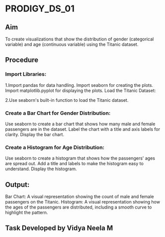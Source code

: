 # PRODIGY_DS_01

## Aim
To create visualizations that show the distribution of gender (categorical variable) and age (continuous variable) using the Titanic dataset.

## Procedure
### Import Libraries:
1.Import pandas for data handling. Import seaborn for creating the plots. Import matplotlib.pyplot for displaying the plots. Load the Titanic Dataset:

2.Use seaborn's built-in function to load the Titanic dataset.

### Create a Bar Chart for Gender Distribution:
Use seaborn to create a bar chart that shows how many male and female passengers are in the dataset. Label the chart with a title and axis labels for clarity. Display the bar chart.

### Create a Histogram for Age Distribution:
Use seaborn to create a histogram that shows how the passengers' ages are spread out. Add a title and labels to make the histogram easy to understand. Display the histogram.

## Output:
Bar Chart: A visual representation showing the count of male and female passengers on the Titanic. Histogram: A visual representation showing how the ages of the passengers are distributed, including a smooth curve to highlight the pattern.

## Task Developed by Vidya Neela M
